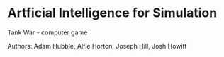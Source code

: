 # Artficial Intelligence for Simulation
Tank War - computer game

Authors:
Adam Hubble,
Alfie Horton,
Joseph Hill,
Josh Howitt
